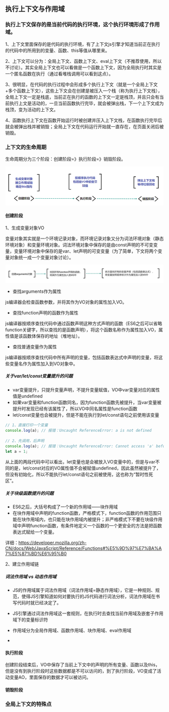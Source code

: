## 执行上下文与作用域

### 执行上下文保存的是当前代码的执行环境，这个执行环境形成了作用域。

1、上下文里面保存的是代码的执行环境，有了上下文js引擎才知道当前正在执行的代码中的所用到的变量、函数、this等值从哪里来。

2、上下文可以分为：全局上下文、函数上下文、eval上下文（不推荐使用，所以不讨论）。其实全局上下文也可以看做是一个函数上下文，因为全局执行时其实是一个匿名函数在执行（通过看堆栈调用可以看到这点）。

3、很明显，在代码的执行过程中会形成多个执行上下文（就是一个全局上下文+多个函数上下文），这些上下文会在创建是被压入一个栈（称为执行上下文栈），全局上下文一定是栈底，当前正在执行的函数的上下文一定是栈顶，并且只会有当前执行上文是活动的，一旦当前函数执行完毕，就会被弹出栈，下一个上下文成为栈顶，变为活动的上下文。

4、函数执行上下文在函数开始运行时被创建并压入上下文栈，在函数执行完毕后就会被弹出栈并被销毁；全局上下文在代码运行开始就一直存在，在页面关闭后被销毁。



### 上下文的生命周期

生命周期分为三个阶段：创建阶段=》执行阶段=》销毁阶段。

![img](.\上下文生命周期.png)



#### 创建阶段

1、生成变量对象VO

变量对象其实就是一个环境记录对象，而环境记录对象又分为词法环境对象（静态环境对象）和变量环境对象。词法环境对象中保存的是由const声明的不可变变量，变量环境对象中保存的是var、let声明的可变变量（为了简单，下文将两个变量对象统一成一个变量对象讨论）。

![img](VO对象创建过程.png)

- 查找arguments作为属性

js编译器会检查函数参数，并将其作为VO对象的属性加入VO。

- 查找function声明的函数作为属性

js编译器按顺序查找代码中通过函数声明这种方式声明的函数（ES6之后可以省略function关键字，所以查找的是函数声明），将这个函数名称作为属性加入VO，属性值是该函数体保存的地址（堆地址）。

- 查找普通变量作为属性

js编译器按顺序查找代码中所有声明的变量，包括函数表达式中声明的变量，将这些变量名作为属性加入到VO对象中。

##### 关于var/let/const变量提升的问题

- var变量提升，只提升变量声明，不提升变量赋值，VO中var变量对应的属性值是undefined
- 如果var变量和function函数同名，因为function函数先被提升，当var变量被提升时发现已经有该属性了，所以VO中同名属性是function函数
- let/const变量也会被提升，但是不能在执行到let/const语句之前使用该变量

```javascript
// 1、直接打印一个变量
console.log(a); // 报错：Uncaught ReferenceError: a is not defined

// 2、先调用，后声明
console.log(a); // 报错：Uncaught ReferenceError: Cannot access 'a' before initialization
let a = 1;
```

从上面的两段代码中可以看出，let变量也是会被放入VO变量中的，但是与var不同的是，let/const对应的VO属性值不会被赋值undefined，因此虽然被提升了，但没有初始化，所以不能执行let/const语句之前被使用，这也称为“暂时性死区”。

##### 关于块级函数提升的问题

- ES6之后，大括号构成了一个新的作用域——块作用域
- 在块作用域中声明的function函数，严格模式下，function函数的作用范围只能在块作用域内，也只能在块作用域内被提升；非严格模式下不要在块级作用域中声明function函数，有条件地定义一个函数的一个更安全的方法是把函数表达式赋给一个变量。

详细：https://developer.mozilla.org/zh-CN/docs/Web/JavaScript/Reference/Functions#%E5%9D%97%E7%BA%A7%E5%87%BD%E6%95%B0



2、建立作用域链

##### 词法作用域 vs 动态作用域

- JS的作用域属于词法作用域（词法作用域=静态作用域），它是一种规则、规范，使得JS引擎知道如何对要执行的JS代码进行词法分析，词法作用域在书写代码时就已经决定了。

- JS引擎通过词法作用域这一套规则，在执行时去查找当前作用域及嵌套子作用域下的变量标识符
- 作用域分为全局作用域、函数作用域、块作用域、eval作用域
- 



#### 执行阶段

创建阶段结束后，VO中保存了当前上下文中的声明的所有变量、函数以及this，但是没有到执行阶段时这些数据都是不可以访问的，到了执行阶段，VO变成了活动变量AO，里面保存的数据才可以被访问。





#### 销毁阶段



### 全局上下文的特殊点











